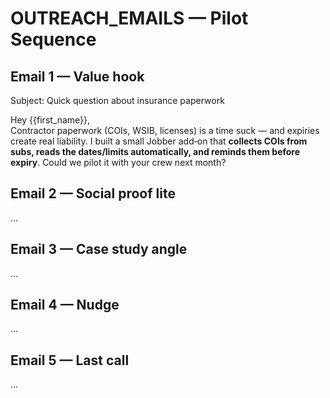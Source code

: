# OUTREACH_EMAILS — Pilot Sequence

## Email 1 — Value hook
Subject: Quick question about insurance paperwork

Hey {{first_name}},  
Contractor paperwork (COIs, WSIB, licenses) is a time suck — and expiries create real liability. I built a small Jobber add‑on that **collects COIs from subs, reads the dates/limits automatically, and reminds them before expiry**. Could we pilot it with your crew next month?

## Email 2 — Social proof lite
…

## Email 3 — Case study angle
…

## Email 4 — Nudge
…

## Email 5 — Last call
…
